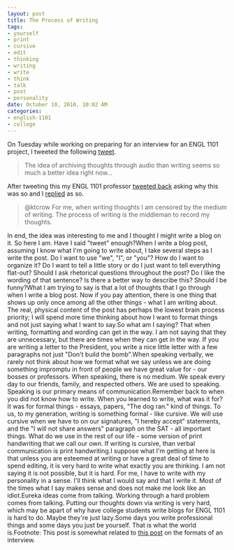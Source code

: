 ```yaml
--- 
layout: post
title: The Process of Writing
tags: 
- yourself
- print
- cursive
- edit
- thinking
- writing
- write
- think
- talk
- post
- personality
date: October 10, 2010, 10:02 AM
categories: 
- english-1101
- college
---
```

On Tuesday while working on preparing for an interview for an ENGL 1101 project, I tweeted the following [tweet](http://twitter.com/#!/TannerLD/status/27858789731).<blockquote>The idea of archiving thoughts through audio than writing seems so much a better idea right now...</blockquote>After tweeting this my ENGL 1101 professor [tweeted back](http://twitter.com/#!/ktcrow/status/27859195502) asking why this was so and I [replied](http://twitter.com/#!/TannerLD/status/27859882441) as so.<blockquote>@ktcrow For me, when writing thoughts I am censored by the medium of writing. The process of writing is the middleman to record my thoughts.</blockquote>In end, the idea was interesting to me and I thought I might write a blog on it. So here I am. Have I said "tweet" enough?When I write a blog post, assuming I know what I'm going to write about, I take several steps as I write the post. Do I want to use "we", "I", or "you"? How do I want to organize it? Do I want to tell a little story or do I just want to tell everything flat-out? Should I ask rhetorical questions throughout the post? Do I like the wording of that sentence? Is there a better way to describe this? Should I be funny?What I am trying to say is that a lot of thoughts that I go through when I write a blog post. Now if you pay attention, there is one thing that shows up only once among all the other things - what I am writing about. The real, physical content of the post has perhaps the lowest brain process priority; I will spend more time thinking about how I want to format things and not just saying what I want to say.So what am I saying? That when writing, formatting and wording can get in the way. I am not saying that they are unnecessary, but there are times when they can get in the way. If you are writing a letter to the President, you write a nice little letter with a few paragraphs not just "Don't build the bomb".When speaking verbally, we rarely not think about how we format what we say unless we are doing something impromptu in front of people we have great value for - our bosses or professors. When speaking, there is no medium. We speak every day to our friends, family, and respected others. We are used to speaking. Speaking is our primary means of communication.Remember back to when you did not know how to write. When you learned to write, what was it for? It was for formal things - essays, papers, "The dog ran." kind of things. To us, to my generation, writing is something formal - like cursive. We will use cursive when we have to on our signatures, "I hereby accept" statements, and the "I will not share answers" paragraph on the SAT - all important things. What do we use in the rest of our life - some version of print handwriting that we call our own. If writing is cursive, than verbal communication is print handwriting.I suppose what I'm getting at here is that unless you are esteemed at writing or have a great deal of time to spend editing, it is very hard to write what exactly you are thinking. I am not saying it is not possible, but it is hard. For me, I have to write with my personality in a sense. I'll think what I would say and that I write it. Most of the times what I say makes sense and does not make me look like an idiot.Eureka ideas come from talking. Working through a hard problem comes from talking. Putting our thoughts down via writing is very hard, which may be apart of why have college students write blogs for ENGL 1101 is hard to do. Maybe they're just lazy.Some days you write professional things and some days you just be yourself. That is what the world is.Footnote: This post is somewhat related to [this post](http://www.tanner-smith.com/2010/10/22/interview-how/) on the formats of an interview.
